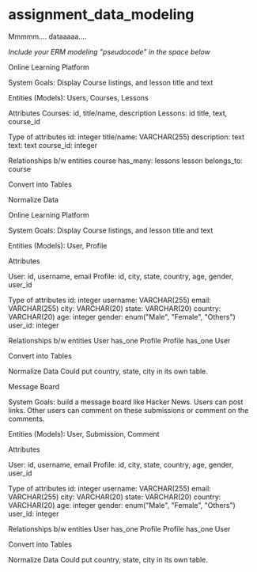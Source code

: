 # assignment_data_modeling
Mmmmm.... dataaaaa....

*Include your ERM modeling "pseudocode" in the space below*

Online Learning Platform

System Goals: Display Course listings, and lesson title and text

<!-- First EXERCISE -->

Entities (Models):
  Users, Courses, Lessons

Attributes
  Courses: id, title/name, description
  Lessons:  id title, text, course_id

Type of attributes
  id: integer
  title/name: VARCHAR(255)
  description: text
  text: text
  course_id: integer

Relationships b/w entities
  course has_many: lessons
  lesson belongs_to: course

Convert into Tables

Normalize Data

<!-- SECOND EXERCISE -->

Online Learning Platform

System Goals: Display Course listings, and lesson title and text

Entities (Models):
User, Profile


Attributes
  <!-- Users:   id, first name, last name, email, courses -->
User: id, username, email
Profile: id, city, state, country, age, gender, user_id

Type of attributes
id: integer
username: VARCHAR(255)
email: VARCHAR(255)
city: VARCHAR(20)
state: VARCHAR(20)
country: VARCHAR(20)
age: integer
gender: enum("Male", "Female", "Others")
user_id: integer


Relationships b/w entities
User has_one Profile
Profile has_one User

Convert into Tables

Normalize Data
Could put country, state, city in its own table.



<!-- THIRD EXERCISE -->

Message Board

System Goals: build a message board like Hacker News. Users can post links. Other users can comment on these submissions or comment on the comments.

Entities (Models):
User, Submission, Comment


Attributes
  <!-- Users:   id, first name, last name, email, courses -->
User: id, username, email
Profile: id, city, state, country, age, gender, user_id

Type of attributes
id: integer
username: VARCHAR(255)
email: VARCHAR(255)
city: VARCHAR(20)
state: VARCHAR(20)
country: VARCHAR(20)
age: integer
gender: enum("Male", "Female", "Others")
user_id: integer


Relationships b/w entities
User has_one Profile
Profile has_one User

Convert into Tables

Normalize Data
Could put country, state, city in its own table.
























